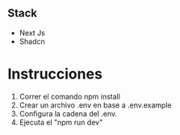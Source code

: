## Stack
- Next Js
- Shadcn

# Instrucciones
1. Correr el comando npm install
2. Crear un archivo .env en base a .env.example
3. Configura la cadena del .env.
4. Ejecuta el "npm run dev"